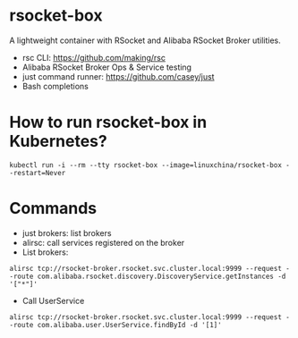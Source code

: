rsocket-box
===========

A lightweight container with RSocket and Alibaba RSocket Broker utilities.

* rsc CLI: https://github.com/making/rsc
* Alibaba RSocket Broker Ops & Service testing
* just command runner: https://github.com/casey/just
* Bash completions

# How to run rsocket-box in Kubernetes?

```
kubectl run -i --rm --tty rsocket-box --image=linuxchina/rsocket-box --restart=Never
```

# Commands

* just brokers: list brokers
* alirsc: call services registered on the broker
* List brokers:

```
alirsc tcp://rsocket-broker.rsocket.svc.cluster.local:9999 --request --route com.alibaba.rsocket.discovery.DiscoveryService.getInstances -d '["*"]'
```

* Call UserService

```
alirsc tcp://rsocket-broker.rsocket.svc.cluster.local:9999 --request --route com.alibaba.user.UserService.findById -d '[1]'
```
